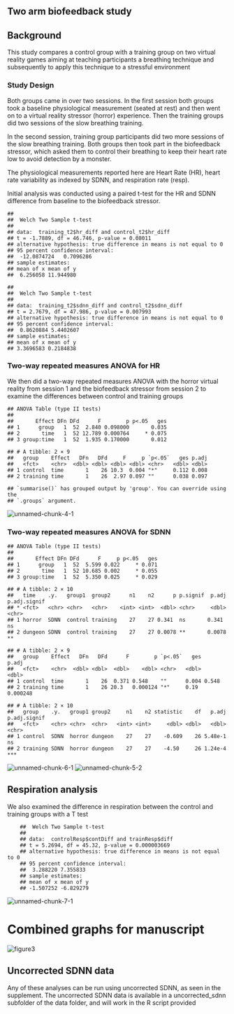## Two arm biofeedback study

## Background

This study compares a control group with a training group on two virtual reality
games aiming at teaching participants a breathing technique and subsequently to apply
this technique to a stressful environment 


### Study Design

Both groups came in over two sessions. In the first session both groups took a baseline 
physiological measurement (seated at rest) and then went on to a virtual reality stressor (horror) experience. Then the training groups did two sessions of the slow breathing training.

In the second session, training group participants did two more sessions of the slow breathing 
training. Both groups then took part in the biofeedback stressor, which asked them to control their
breathing to keep their heart rate low to avoid detection by a monster. 

The physiological measurements reported here are Heart Rate (HR), heart
rate variability as indexed by SDNN, and respiration rate (resp).

Initial analysis was conducted using a paired t-test for the HR and SDNN
difference from baseline to the biofeedback stressor.
    
    ## 
    ##  Welch Two Sample t-test
    ## 
    ## data:  training_t2$hr_diff and control_t2$hr_diff
    ## t = -1.7889, df = 46.746, p-value = 0.08011
    ## alternative hypothesis: true difference in means is not equal to 0
    ## 95 percent confidence interval:
    ##  -12.0874724   0.7096286
    ## sample estimates:
    ## mean of x mean of y 
    ##  6.256058 11.944980
    
    ## 
    ##  Welch Two Sample t-test
    ## 
    ## data:  training_t2$sdnn_diff and control_t2$sdnn_diff
    ## t = 2.7679, df = 47.986, p-value = 0.007993
    ## alternative hypothesis: true difference in means is not equal to 0
    ## 95 percent confidence interval:
    ##  0.8620884 5.4402607
    ## sample estimates:
    ## mean of x mean of y 
    ## 3.3696583 0.2184838


### Two-way repeated measures ANOVA for HR 

We then did a two-way repeated measures ANOVA with the horror virtual reality from
session 1 and the biofeedback stressor from session 2 to examine the differences 
between control and training groups 

    ## ANOVA Table (type II tests)
    ## 
    ##       Effect DFn DFd      F        p p<.05   ges
    ## 1      group   1  52  2.840 0.098000       0.035
    ## 2       time   1  52 12.789 0.000764     * 0.075
    ## 3 group:time   1  52  1.935 0.170000       0.012
    
    ## # A tibble: 2 × 9
    ##   group    Effect   DFn   DFd     F     p `p<.05`   ges p.adj
    ##   <fct>    <chr>  <dbl> <dbl> <dbl> <dbl> <chr>   <dbl> <dbl>
    ## 1 control  time       1    26 10.3  0.004 "*"     0.112 0.008
    ## 2 training time       1    26  2.97 0.097 ""      0.038 0.097
    
    ## `summarise()` has grouped output by 'group'. You can override using the
    ## `.groups` argument.
    
![unnamed-chunk-4-1](https://github.com/user-attachments/assets/9317ffd9-07ad-4ae2-a0d0-a72818a2fea9)



### Two-way repeated measures ANOVA for SDNN 

    
    ## ANOVA Table (type II tests)
    ## 
    ##       Effect DFn DFd      F     p p<.05   ges
    ## 1      group   1  52  5.599 0.022     * 0.071
    ## 2       time   1  52 10.685 0.002     * 0.055
    ## 3 group:time   1  52  5.350 0.025     * 0.029
    
    ## # A tibble: 2 × 10
    ##   time    .y.   group1  group2      n1    n2      p p.signif  p.adj p.adj.signif
    ## * <fct>   <chr> <chr>   <chr>    <int> <int>  <dbl> <chr>     <dbl> <chr>       
    ## 1 horror  SDNN  control training    27    27 0.341  ns       0.341  ns          
    ## 2 dungeon SDNN  control training    27    27 0.0078 **       0.0078 **
    
    ## # A tibble: 2 × 9
    ##   group    Effect   DFn   DFd      F        p `p<.05`   ges    p.adj
    ##   <fct>    <chr>  <dbl> <dbl>  <dbl>    <dbl> <chr>   <dbl>    <dbl>
    ## 1 control  time       1    26  0.371 0.548    ""      0.004 0.548   
    ## 2 training time       1    26 20.3   0.000124 "*"     0.19  0.000248
    
    ## # A tibble: 2 × 10
    ##   group    .y.   group1 group2     n1    n2 statistic    df   p.adj p.adj.signif
    ##   <fct>    <chr> <chr>  <chr>   <int> <int>     <dbl> <dbl>   <dbl> <chr>       
    ## 1 control  SDNN  horror dungeon    27    27    -0.609    26 5.48e-1 ns          
    ## 2 training SDNN  horror dungeon    27    27    -4.50     26 1.24e-4 ***


![unnamed-chunk-6-1](https://github.com/user-attachments/assets/245081be-1a99-4386-843f-bb2d416cb545)
![unnamed-chunk-5-2](https://github.com/user-attachments/assets/c733412c-5a0f-4a50-8b7f-3ea948777f64)


## Respiration analysis

We also examined the difference in respiration between the control and
training groups with a T test 


        ##  Welch Two Sample t-test
        ## 
        ## data:  controlResp$contDiff and trainResp$diff
        ## t = 5.2694, df = 45.32, p-value = 0.000003669
        ## alternative hypothesis: true difference in means is not equal to 0
        ## 95 percent confidence interval:
        ##  3.288220 7.355833
        ## sample estimates:
        ## mean of x mean of y 
        ## -1.507252 -6.829279    


![unnamed-chunk-7-1](https://github.com/user-attachments/assets/a7bd9c95-ddf1-4a9f-8033-653911862260)

# Combined graphs for manuscript 

![figure3](https://github.com/user-attachments/assets/2941b3ea-f223-4a78-8053-649164be13c6)


## Uncorrected SDNN data

Any of these analyses can be run using uncorrected SDNN, as seen in the supplement. The uncorrected SDNN data is available in a uncorrected_sdnn subfolder of the data folder, and will work in the R script provided

